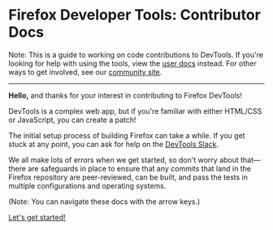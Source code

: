 # Firefox Developer Tools: Contributor Docs

Note: This is a guide to working on code contributions to DevTools. If you're looking for help with using the tools, view the [user docs](https://developer.mozilla.org/en-US/docs/Tools) instead. For other ways to get involved, see our [community site](https://firefox-dev.tools).

---

**Hello,** and thanks for your interest in contributing to Firefox DevTools! 

DevTools is a complex web app, but if you're familiar with either HTML/CSS or JavaScript, you can create a patch!

The initial setup process of building Firefox can take a while. If you get stuck at any point, you can ask for help on the [DevTools Slack](https://devtools-html-slack.herokuapp.com/). 

We all make lots of errors when we get started, so don't worry about that—there are safeguards in place to ensure that any commits that land in the Firefox repository are peer-reviewed, can be built, and pass the tests in multiple configurations and operating systems.

(Note: You can navigate these docs with the arrow keys.)

[Let's get started!](./getting-started/)
